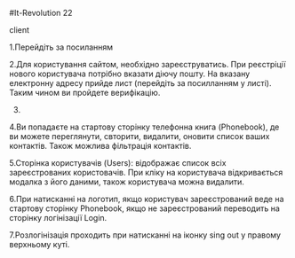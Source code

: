 #It-Revolution 22

client

1.Перейдіть за посиланням  

2.Для користування сайтом, необхідно зареєструватись. 
  При реєстріції нового користувача потрібно вказати діючу пошту.
  На вказану електронну адресу прийде лист (перейдіть за посилланням у листі). 
  Таким чином ви пройдете верифікацію.

3.

4.Ви попадаєте на стартову сторінку телефонна книга (Phonebook), де ви можете переглянути, свторити, видалити, оновити список ваших контактів.
   Також можлива фільтрація контактів.

5.Сторінка користувачів (Users): відображає список всіх зареєстрованих користовачів. При кліку на користувача відкривається модалка з його даними, 
    також користувача можна видалити.

6.При натисканні на логотип, якщо користувач зареєстрований веде на стартову сторінку Phonebook, якщо
   не зареєстрований переводить на сторінку логінізації Login. 

7.Розлогінізація проходить при натисканні на іконку sing out у правому верхньому куті.
